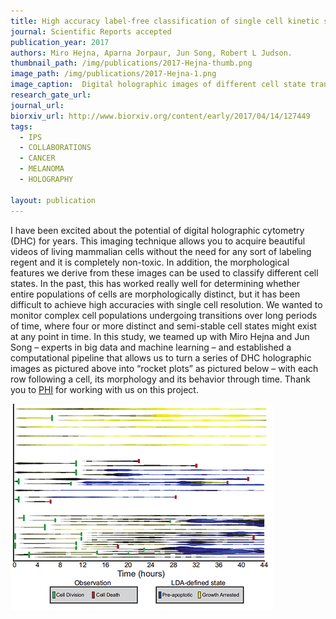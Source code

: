 ```yaml
---
title: High accuracy label-free classification of single cell kinetic states from holographic cytometry of human melanoma cells.
journal: Scientific Reports accepted
publication_year: 2017
authors: Miro Hejna, Aparna Jorpaur, Jun Song, Robert L Judson.
thumbnail_path: /img/publications/2017-Hejna-thumb.png
image_path: /img/publications/2017-Hejna-1.png
image_caption:  Digital holographic images of different cell state transitions.
research_gate_url: 
journal_url: 
biorxiv_url: http://www.biorxiv.org/content/early/2017/04/14/127449
tags:
  - IPS
  - COLLABORATIONS
  - CANCER
  - MELANOMA
  - HOLOGRAPHY

layout: publication
---
```

I have been excited about the potential of digital holographic cytometry (DHC) for years. This imaging technique allows you to acquire beautiful videos of living mammalian cells without the need for any sort of labeling regent and it is completely non-toxic.  In addition, the morphological features we derive from these images can be used to classify different cell states. In the past, this has worked really well for determining whether entire populations of cells are morphologically distinct, but it has been difficult to achieve high accuracies with single cell resolution. We wanted to monitor complex cell populations undergoing transitions over long periods of time, where four or more distinct and semi-stable cell states might exist at any point in time. In this study, we teamed up with Miro Hejna and Jun Song – experts in big data and machine learning – and established a computational pipeline that allows us to turn a series of DHC holographic images as pictured above into “rocket plots” as pictured below – with each row following a cell, its morphology and its behavior through time.  Thank you to [PHI](http://www.phiab.se/) for working with us on this project. 


<img src="/img/publications/2017-Hejna-2.png" alt="" class="img-responsive" style="margin: auto">